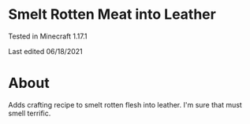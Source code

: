 # Smelt Rotten Meat into Leather

Tested in Minecraft 1.17.1

Last edited 06/18/2021

# About

Adds crafting recipe to smelt rotten flesh into leather.  I'm sure that must smell terrific.
